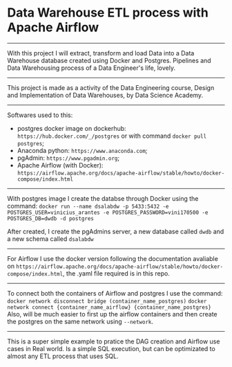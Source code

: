 # Data Warehouse ETL process with Apache Airflow

---

With this project I will extract, transform and load Data into a Data Warehouse database created using Docker and Postgres.
Pipelines and Data Warehousing process of a Data Engineer's life, lovely.

---

This project is made as a activity of the Data Engineering course, Design and Implementation of Data Warehouses, by Data Science Academy.

---

Softwares used to this:

- postgres docker image on dockerhub: `https://hub.docker.com/_/postgres` or with command `docker pull postgres`;
- Anaconda python: `https://www.anaconda.com`;
- pgAdmin: `https://www.pgadmin.org`;
- Apache Airflow (with Docker): `https://airflow.apache.org/docs/apache-airflow/stable/howto/docker-compose/index.html`

---

With postgres image I create the databse through Docker using the command:
`docker run --name dsalabdw -p 5433:5432 -e POSTGRES_USER=vinicius_arantes -e POSTGRES_PASSWORD=vini170500 -e POSTGRES_DB=dwdb -d postgres`

After created, I create the pgAdmins server, a new database called `dwdb` and a new schema called `dsalabdw`

---

For Airflow I use the docker version following the documentation avaliable on `https://airflow.apache.org/docs/apache-airflow/stable/howto/docker-compose/index.html`, the .yaml file required is in this repo.

---

To connect both the containers of Airflow and postgres I use the command:
`docker network disconnect bridge (container_name_postgres)`
`docker network connect {container_name_airflow} {container_name_postgres}`
Also, will be much easier to first up the airflow containers and then create the postgres on the same network using `--network`.

---

This is a super simple example to pratice the DAG creation and Airflow use cases in Real world. Is a simple SQL execution, but can be optimizated to almost any ETL process that uses SQL.
